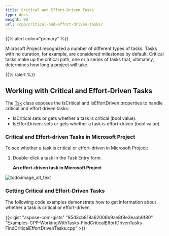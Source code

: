 ```yaml
---
title: Critical and Effort-Driven Tasks
type: docs
weight: 90
url: /cpp/critical-and-effort-driven-tasks/
---
```


{{% alert color="primary" %}} 

Microsoft Project recognized a number of different types of tasks. Tasks with no duration, for example, are considered milestones by default. Critical tasks make up the critical path, one or a series of tasks that, ultimately, determines how long a project will take.

{{% /alert %}} 
## **Working with Critical and Effort-Driven Tasks**
The [Tsk](https://www.aspose.com/api/net/tasks/aspose.tasks/tsk) class exposes the IsCritical and IsEffortDriven properties to handle critical and effort driven tasks:

- IsCritical sets or gets whether a task is critical (bool value).
- IsEffortDriven: sets or gets whether a task is effort-driven (bool value).
### **Critical and Effort-driven Tasks in Microsoft Project**
To see whether a task is critical or effort-driven in Microsoft Project:

1. Double-click a task in the Task Entry form.

   **An effort-driven task in Microsoft Project** 

![todo:image_alt_text](/download/attachments/16286623/1772931600)
### **Getting Critical and Effort-Driven Tasks**
The following code examples demonstrate how to get information about whether a task is critical or effort-driven.

{{< gist "aspose-com-gists" "85d3cb818a62006b9ae8f8e3eaab6f80" "Examples-CPP-WorkingWithTasks-FindCriticalEffortDrivenTasks-FindCriticalEffortDrivenTasks.cpp" >}}
